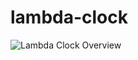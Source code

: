 # lambda-clock

![Lambda Clock Overview](https://github.com/trek10inc/lambda-clock/Lambda+Clock+Overview?raw=true "Lambda Clock Overview")

